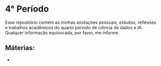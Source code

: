 # **4° Período**

Esse repositório contém as minhas anotações pessoais, estudos, reflexões e trabalhos acadêmicos do quarto período de ciência de dados e IA. Qualquer informação equívocada, por favor, me informe.


## **Máterias:**

- 
